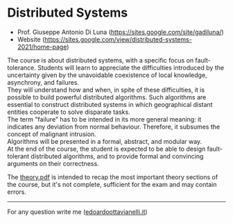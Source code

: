 # Distributed Systems

- Prof. Giuseppe Antonio Di Luna (https://sites.google.com/site/gadiluna/)
- Website (https://sites.google.com/view/distributed-systems-2021/home-page)

The course is about distributed systems, with a specific focus on fault-tolerance. Students will learn to appreciate the difficulties introduced by the uncertainty given by the unavoidable coexistence of local knowledge, asynchrony, and failures.  
They will understand how and when, in spite of these difficulties, it is possible to build powerful distributed algorithms. Such algorithms are essential to construct distributed systems in which geographical distant entities cooperate to solve disparate tasks.  
The term "failure" has to be intended in its more general meaning: it indicates any deviation from normal behaviour. Therefore, it subsumes the concept of malignant intrusion.  
Algorithms will be presented in a formal, abstract, and modular way.  
At the end of the course, the student is expected to be able to design fault-tolerant distributed algorithms, and to provide formal and convincing arguments on their correctness.

The [theory.pdf](https://github.com/edoardottt/MSc-CyberSecurity-Sapienza/blob/main/Distributed-Systems/theory.pdf) is intended to recap the most important theory sections of the course, but it's not complete, sufficient for the exam and may contain errors.

---------

For any question write me ([edoardoottavianelli.it](https://www.edoardoottavianelli.it/))
